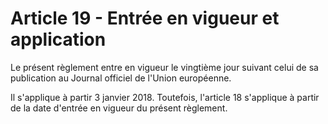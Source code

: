 # Article 19 - Entrée en vigueur et application


Le présent règlement entre en vigueur le vingtième jour suivant celui de sa publication au Journal officiel de l'Union européenne.

Il s'applique à partir 3 janvier 2018. Toutefois, l'article 18 s'applique à partir de la date d'entrée en vigueur du présent règlement.
